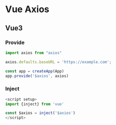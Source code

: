 # Vue Axios

## Vue3

### Provide

```javascript
import axios from "axios"

axios.defaults.baseURL = 'https://example.com';

const app = createApp(App)
app.provide('$axios', axios)
```

### Inject

```javascript
<script setup>
import {inject} from 'vue'

const $axios = inject('$axios')
</script>
```
